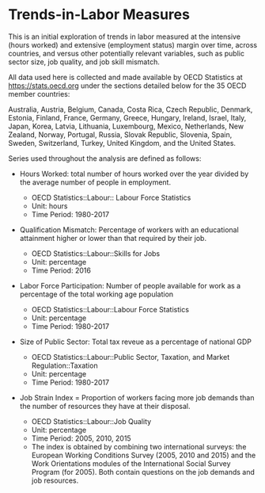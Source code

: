 # Trends-in-Labor Measures

This is an initial exploration of trends in labor measured at the intensive (hours worked) and extensive (employment status) margin over time, across countries, and versus other potentially relevant variables, such as public sector size, job quality, and job skill mismatch.

All data used here is collected and made available by OECD Statistics at https://stats.oecd.org under the sections detailed below for the 35 OECD member countries:

Australia, Austria, Belgium, Canada, Costa Rica, Czech Republic, Denmark, Estonia, Finland, France, Germany, Greece, Hungary, Ireland, Israel, Italy, Japan, Korea, Latvia, Lithuania, Luxembourg, Mexico,  Netherlands, New Zealand, Norway, Portugal, Russia, Slovak Republic, Slovenia, Spain, Sweden, Switzerland, Turkey, United Kingdom, and the United States.

Series used throughout the analysis are defined as follows:

- Hours Worked: total number of hours worked over the year divided by the average number of people in employment.
    - OECD Statistics::Labour:: Labour Force Statistics
    - Unit: hours
    - Time Period: 1980-2017
    
- Qualification Mismatch: Percentage of workers with an educational attainment higher or lower than that required by their job.
    - OECD Statistics::Labour::Skills for Jobs
    - Unit: percentage
    - Time Period: 2016
  
- Labor Force Participation: Number of people available for work as a percentage of the total working age population
    - OECD Statistics::Labour::Labour Force Statistics
    - Unit: percentage
    - Time Period: 1980-2017
    
- Size of Public Sector: Total tax reveue as a percentage of national GDP
    - OECD Statistics::Labour::Public Sector, Taxation, and Market Regulation::Taxation
    - Unit: percentage
    - Time Period: 1980-2017
    
- Job Strain Index = Proportion of workers facing more job demands than the number of resources they have at their disposal.
    - OECD Statistics::Labour::Job Quality
    - Unit: percentage
    - Time Period: 2005, 2010, 2015
    - The index is obtained by combining two international surveys: the European Working Conditions Survey (2005, 2010 and 2015) and the Work Orientations modules of the International Social Survey Program (for 2005). Both contain questions on the job demands and job resources.
   
